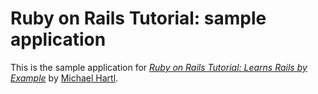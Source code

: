 # Ruby on Rails Tutorial: sample application

This is the sample application for
[*Ruby on Rails Tutorial: Learns Rails by Example*](http://railstutorial.org/)
by [Michael Hartl](http://michaelhartl.com/).